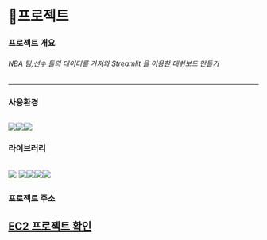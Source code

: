 # 🏀프로젝트

### 프로젝트 개요
###### NBA 팀,선수 들의 데이터를 가져와 Streamlit 을 이용한 대쉬보드 만들기
---
### 사용환경
<img src="https://img.shields.io/badge/Windows-0078D6?style=for-the-badge&logo=Windows&logoColor=white"><img src="https://img.shields.io/badge/Amazon EC2-FF9900.svg?style=for-the-badge&logo=Amazon EC2&logoColor=white"/><img src="https://img.shields.io/badge/Python-3776AB.svg?style=for-the-badge&logo=Python&logoColor=white"/> 
---
### 라이브러리
<img src="https://img.shields.io/badge/Python-3776AB.svg?style=for-the-badge&logo=Python&logoColor=white"/> <img src="https://img.shields.io/badge/Streamlit-FF4B4B.svg?style=for-the-badge&logo=Streamlit&logoColor=white"/><img src="https://img.shields.io/badge/pandas-150458.svg?style=for-the-badge&logo=pandas&logoColor=white"/><img src="https://img.shields.io/badge/Plotly-3F4F75.svg?style=for-the-badge&logo=Plotly&logoColor=white"/><img src="https://img.shields.io/badge/NumPy-013243.svg?style=for-the-badge&logo=NumPy&logoColor=white"/>
---
### 프로젝트 주소
[EC2 프로젝트 확인](http://ec2-3-39-251-194.ap-northeast-2.compute.amazonaws.com:8501/)
---

